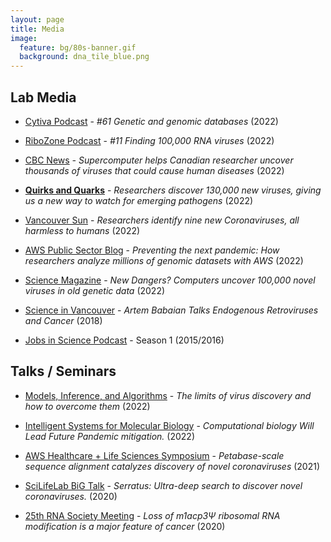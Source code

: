 ```yaml
---
layout: page
title: Media
image:
  feature: bg/80s-banner.gif
  background: dna_tile_blue.png
---
```


## Lab Media

- [Cytiva Podcast](https://www.cytivalifesciences.com/en/bz/news-center/genetic-and-genomic-databases-10001) - *#61 Genetic and genomic databases* (2022)

- [RiboZone Podcast](https://anchor.fm/theribozone/episodes/Episode-11-Finding-100-000-new-viruses-with-Dr--Artem-Babaian-e1gkhdv) - *#11 Finding 100,000 RNA viruses* (2022)

- [CBC News](https://www.cbc.ca/news/health/supercomputer-virus-study-disease-1.6345158) *- Supercomputer helps Canadian researcher uncover thousands of viruses that could cause human diseases* (2022)

- [**Quirks and Quarks**](https://www.cbc.ca/radio/quirks/jan-29-130-000-new-viruses-discovered-chimpanzee-social-learning-what-s-moving-the-tectonic-plates-and-more-1.6329726) - *Researchers discover 130,000 new viruses, giving us a new way to watch for emerging pathogens* (2022)

- [Vancouver Sun](https://vancouversun.com/health/researchers-identify-nine-new-coronaviruses-all-harmless-to-humans) - *Researchers identify nine new Coronaviruses, all harmless to humans* (2022)

- [AWS Public Sector Blog](https://aws.amazon.com/blogs/publicsector/preventing-next-pandemic-how-researchers-analyze-millions-genomic-datasets-with-aws/) - *Preventing the next pandemic: How researchers analyze millions of genomic datasets with AWS* (2022)

- [Science Magazine](https://www.science.org/content/article/new-dangers-computers-uncover-100-000-novel-viruses-old-genetic-data) - *New Dangers? Computers uncover 100,000 novel viruses in old genetic data* (2022)

- [Science in Vancouver](https://scienceinvancouver.com/2018/01/02/artem-babaian-talks-endogenous-retroviruses-cancer/) - *Artem Babaian Talks Endogenous Retroviruses and Cancer* (2018)

- [Jobs in Science Podcast](https://www.graspods.com/jisis-podcasts) - Season 1 (2015/2016)

## Talks / Seminars

- [Models, Inference, and Algorithms](https://www.youtube.com/watch?v=a2OuBnC0m-w) - *The limits of virus discovery and how to overcome them* (2022)

- [Intelligent Systems for Molecular Biology](https://www.youtube.com/watch?v=ckulYdtTEa0) - *Computational biology Will Lead Future Pandemic mitigation.* (2022)

- [AWS Healthcare + Life Sciences Symposium](https://www.youtube.com/watch?v=THnKiScZ9FY) - *Petabase-scale sequence alignment catalyzes discovery of novel coronaviruses* (2021)

- [SciLifeLab BiG Talk](https://www.youtube.com/watch?v=J2FChrmVKKk) - *Serratus: Ultra-deep search to discover novel coronaviruses.* (2020)

- [25th RNA Society Meeting](https://www.youtube.com/watch?v=68ZQSZTvdDM) - *Loss of m1acp3Ψ ribosomal RNA modification is a major feature of cancer* (2020)